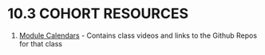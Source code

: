 # 10.3 COHORT RESOURCES


1.  [Module Calendars](module-calendars.md) - Contains class videos and links to the Github Repos for that class